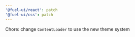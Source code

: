 ```yaml
---
'@fuel-ui/react': patch
'@fuel-ui/css': patch
---
```


Chore: change `ContentLoader` to use the new theme system
